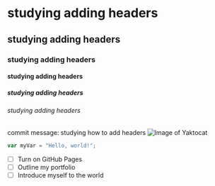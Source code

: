 # studying adding headers
## studying adding headers
### studying adding headers
#### studying adding headers
##### studying adding headers
###### studying adding headers
commit message: studying how to add headers
![Image of Yaktocat](https://octodex.github.com/images/yaktocat.png)
``` javascript
var myVar = "Hello, world!";
```
- [ ] Turn on GitHub Pages
- [ ] Outline my portfolio
- [ ] Introduce myself to the world
